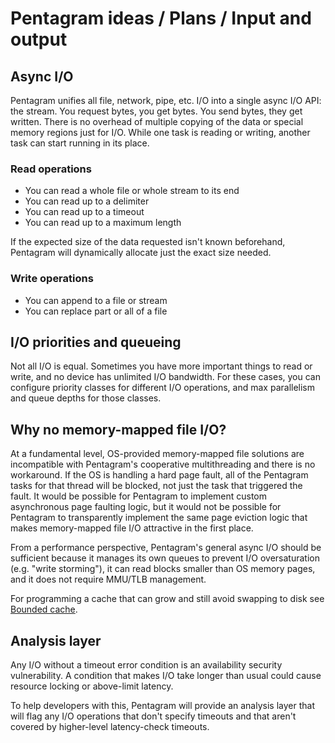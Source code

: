 # Pentagram ideas / Plans / Input and output

## Async I/O

Pentagram unifies all file, network, pipe, etc. I/O into a single async I/O API: the stream. You request bytes, you get bytes. You send bytes, they get written. There is no overhead of multiple copying of the data or special memory regions just for I/O. While one task is reading or writing, another task can start running in its place.

### Read operations

- You can read a whole file or whole stream to its end
- You can read up to a delimiter
- You can read up to a timeout
- You can read up to a maximum length

If the expected size of the data requested isn't known beforehand, Pentagram will dynamically allocate just the exact size needed.

### Write operations

- You can append to a file or stream
- You can replace part or all of a file

## I/O priorities and queueing

Not all I/O is equal. Sometimes you have more important things to read or write, and no device has unlimited I/O bandwidth. For these cases, you can configure priority classes for different I/O operations, and max parallelism and queue depths for those classes.

## Why no memory-mapped file I/O?

At a fundamental level, OS-provided memory-mapped file solutions are incompatible with Pentagram's cooperative multithreading and there is no workaround. If the OS is handling a hard page fault, all of the Pentagram tasks for that thread will be blocked, not just the task that triggered the fault. It would be possible for Pentagram to implement custom asynchronous page faulting logic, but it would not be possible for Pentagram to transparently implement the same page eviction logic that makes memory-mapped file I/O attractive in the first place.

From a performance perspective, Pentagram's general async I/O should be sufficient because it manages its own queues to prevent I/O oversaturation (e.g. "write storming"), it can read blocks smaller than OS memory pages, and it does not require MMU/TLB management.

For programming a cache that can grow and still avoid swapping to disk see [Bounded cache](bounded-cache.md).

## Analysis layer

Any I/O without a timeout error condition is an availability security vulnerability. A condition that makes I/O take longer than usual could cause resource locking or above-limit latency.

To help developers with this, Pentagram will provide an analysis layer that will flag any I/O operations that don't specify timeouts and that aren't covered by higher-level latency-check timeouts.
